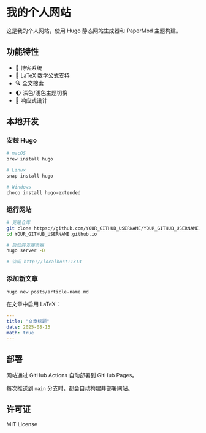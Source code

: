 # 我的个人网站

这是我的个人网站，使用 Hugo 静态网站生成器和 PaperMod 主题构建。

## 功能特性

- 📝 博客系统
- 📐 LaTeX 数学公式支持
- 🔍 全文搜索
- 🌓 深色/浅色主题切换
- 📱 响应式设计

## 本地开发

### 安装 Hugo

```bash
# macOS
brew install hugo

# Linux
snap install hugo

# Windows
choco install hugo-extended
```

### 运行网站

```bash
# 克隆仓库
git clone https://github.com/YOUR_GITHUB_USERNAME/YOUR_GITHUB_USERNAME.github.io.git
cd YOUR_GITHUB_USERNAME.github.io

# 启动开发服务器
hugo server -D

# 访问 http://localhost:1313
```

### 添加新文章

```bash
hugo new posts/article-name.md
```

在文章中启用 LaTeX：

```yaml
---
title: "文章标题"
date: 2025-08-15
math: true
---
```

## 部署

网站通过 GitHub Actions 自动部署到 GitHub Pages。

每次推送到 `main` 分支时，都会自动构建并部署网站。

## 许可证

MIT License